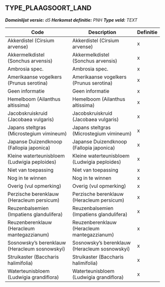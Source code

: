﻿## TYPE_PLAAGSOORT_LAND

*__Domeinlijst versie:__ d5*
*__Herkomst definitie:__ PNH*
*__Type veld:__ TEXT*

|__Code__ |__Description__ |__Definitie__	|
|	---	|	---	|   ---	| 
| Akkerdistel (Cirsium arvense) | Akkerdistel (Cirsium arvense) | x |
| Akkermelkdistel (Sonchus arvensis) | Akkermelkdistel (Sonchus arvensis) | x |
| Ambrosia spec. | Ambrosia spec. | x |
| Amerikaanse vogelkers (Prunus serotina) | Amerikaanse vogelkers (Prunus serotina) | x |
| Geen informatie | Geen informatie | x |
| Hemelboom (Ailanthus altissima) | Hemelboom (Ailanthus altissima) | x |
| Jacobskruiskruid (Jacobaea vulgaris) | Jacobskruiskruid (Jacobaea vulgaris) | x |
| Japans steltgras (Microstegium vimineum) | Japans steltgras (Microstegium vimineum) | x |
| Japanse Duizendknoop (Fallopia japonica) | Japanse Duizendknoop (Fallopia japonica) | x |
| Kleine waterteunisbloem (Ludwigia peploides) | Kleine waterteunisbloem (Ludwigia peploides) | x |
| Niet van toepassing | Niet van toepassing | x |
| Nog in te winnen | Nog in te winnen | x |
| Overig (vul opmerking) | Overig (vul opmerking) | x |
| Perzische berenklauw (Heracleum persicum) | Perzische berenklauw (Heracleum persicum) | x |
| Reuzenbalsemien (Impatiens glandulifera) | Reuzenbalsemien (Impatiens glandulifera) | x |
| Reuzenberenklauw (Heracleum mantegazzianum) | Reuzenberenklauw (Heracleum mantegazzianum) | x |
| Sosnowsky’s berenklauw (Heracleum sosnowskyi) | Sosnowsky’s berenklauw (Heracleum sosnowskyi) | x |
| Struikaster (Baccharis halimifolia) | Struikaster (Baccharis halimifolia) | x |
| Waterteunisbloem (Ludwigia grandiflora) | Waterteunisbloem (Ludwigia grandiflora) | x |
